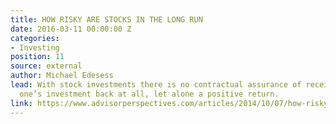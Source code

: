 ```yaml
---
title: HOW RISKY ARE STOCKS IN THE LONG RUN
date: 2016-03-11 00:00:00 Z
categories:
- Investing
position: 11
source: external
author: Michael Edesess
lead: With stock investments there is no contractual assurance of receiving any of
  one’s investment back at all, let alone a positive return.
link: https://www.advisorperspectives.com/articles/2014/10/07/how-risky-are-stocks-in-the-long-run
---
```


